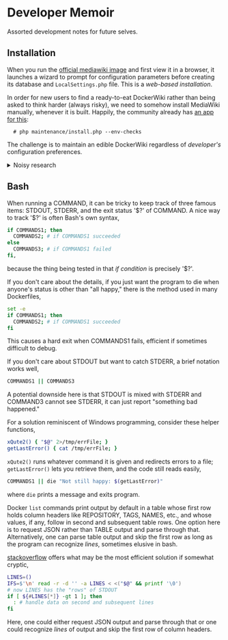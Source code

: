 # Developer Memoir

Assorted development notes for future selves.

## Installation

When you run the [official mediawiki image](https://hub.docker.com/_/mediawiki)
and first view it in a browser, it launches a wizard to prompt for configuration
parameters before creating its database and `LocalSettings.php` file.
This is a *web-based installation*.

In order for new users to find a ready-to-eat DockerWiki rather than being
asked to think harder (always risky), we need to somehow install MediaWiki
manually, whenever it is built. Happily, the community already has [an app
for this](https://www.mediawiki.org/wiki/Manual:Install.php):
```
  # php maintenance/install.php --env-checks
```
The challenge is to maintain an edible DockerWiki regardless of *developer's*
configuration preferences.

<details><summary>Noisy research</summary>
<p>

```bash
# Run installer.
php maintenance/install.php
  --conf=notused            # LocalSettings.php address; old, obsolete, maybe
  --confpath=notused        # ditto, maybe
  --dbgroupdefault=notused
  --dbname="$MW_DB_DATABASE"
  --dbpass=notused          # use --dbpassfile instead
  --dbpassfile="DockerWiki/dbpassfile"
  --dbpath=notused
  --dbport=notused          # only for non-mysql contexts
  --dbprefix=notused        # if many schemas in one DB
  --dbschema=notused        # only for non-mysql schemes
  --dbserver=notused        # default 'localhost', should be 'data' ?
  --dbtype=notused          # default 'mysql'
  --dbuser="$MW_DB_USER"
  --env-checks=notused      # see above, this ignores other options
  --globals                 # no value, i think; output globals when done
  --help=notused
  --installdbpass=notused   # mariadb entrypoint does this
  --installdbuser=notused   # mariadb entrypoint does this
  --lang=notused            # default 'en'
  --memory-limit=notused
  --pass=notused            # use --passfile instead
  --passfile=DockerWiki/passfile
  --profiler=notused        # default profiler output is 'text'
  --quiet=notused           # maybe used, does not take value methinks
  --scriptpath=notused      # but may need, default is '/wiki'?
  --server="http://localhost:8080" # i think? fix that hard port too.
  --skins=notused           # default 'all' but we still wanna Use 'timeless'
  --wiki=notused            # wiki ID? is this $wgSitename = "DockerWiki" ?
  --with-extensions=notused # "detect" and include extensions? meaning?
  DockerWiki
  WikiAdmin
```

</p>
</details>

## Bash

When running a COMMAND, it can be tricky to keep track of three famous
items: STDOUT, STDERR, and the exit status '\$?' of COMMAND. A nice way
to track '\$?' is often Bash's own syntax,
```bash
if COMMANDS1; then
  COMMANDS2; # if COMMANDS1 succeeded
else
  COMMANDS3; # if COMMANDS1 failed
fi,
```
because the thing being tested in that *if condition* is precisely '\$?'.

If you don't care about the details, if you just want the program to die
when anyone's status is other than "all happy," there is the method used
in many Dockerfiles,
```bash
set -e
if COMMANDS1; then
  COMMANDS2; # if COMMANDS1 succeeded
fi
```
This causes a hard exit when COMMANDS1 fails, efficient if sometimes
difficult to debug.

If you don't care about STDOUT but want to catch STDERR, a brief notation
works well,
```bash
COMMANDS1 || COMMANDS3
```
A potential downside here is that STDOUT is mixed with STDERR and COMMAND3
cannot see STDERR, it can just report "something bad happened."

For a solution reminiscent of Windows programming, consider these helper
functions,
```bash
xQute2() { "$@" 2>/tmp/errFile; }
getLastError() { cat /tmp/errFile; }
```
`xQute2()` runs whatever command it is given and redirects errors to a file;
`getLastError()` lets you retrieve them, and the code still reads easily,
```bash
COMMANDS1 || die "Not still happy: $(getLastError)"
```
where `die` prints a message and exits program.

Docker `list` commands print output by default in a table whose first row
holds column headers like REPOSITORY, TAGS, NAMES, etc., and whose values,
if any, follow in second and subsequent table rows. One option here is to
request JSON rather than TABLE output and parse through that. Alternatively,
one can parse table output and skip the first row as long as the program can
recognize *lines*, sometimes elusive in bash.

[stackoverflow](https://stackoverflow.com/a/32931403) offers what may be the
most efficient solution if somewhat cryptic,
```bash
LINES=()
IFS=$'\n' read -r -d '' -a LINES < <("$@" && printf '\0')
# now LINES has the "rows" of STDOUT
if [ ${#LINES[*]} -gt 1 ]; then
  : # handle data on second and subsequent lines
fi
```

Here, one could
either request JSON output and parse through that or one could recognize
*lines* of output and skip the first row of column headers.